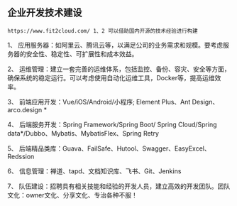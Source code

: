 ## 企业开发技术建设

``
https://www.fit2cloud.com/ 1、2 可以借助国内开源的技术经验进行构建
``

1、 应用服务器：如阿里云、腾讯云等，以满足公司的业务需求和规模。要考虑服务器的安全性、稳定性、可扩展性和成本效益。

2、 运维管理：建立一套完善的运维体系，包括监控、备份、容灾、安全等方面，确保系统的稳定运行。可以考虑使用自动化运维工具，Docker等，提高运维效率。

3、 前端应用开发：Vue/iOS/Android/小程序; Element Plus、Ant Design、arco.design *

4、 后端服务开发：Spring Framework/Spring Boot/ Spring Cloud/Spring data*/Dubbo、Mybatis、MybatisFlex、Spring Retry

5、 后端精品类库：Guava、FailSafe、Hutool、Swagger、EasyExcel、Redssion

6、 信息管理：禅道、tapd、文档知识库、飞书、Git、Jenkins

7、 队伍建设：招聘具有相关技能和经验的开发人员，建立高效的开发团队。团队文化：owner文化、分享文化、专治各种不服！
